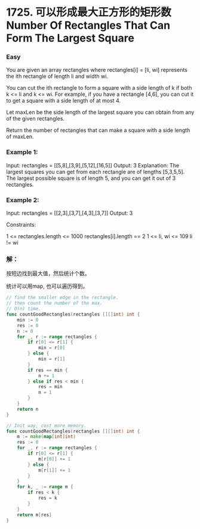 # 1725. 可以形成最大正方形的矩形数 Number Of Rectangles That Can Form The Largest Square

### Easy

You are given an array rectangles where rectangles[i] = [li, wi] represents the ith rectangle of length li and width wi.

You can cut the ith rectangle to form a square with a side length of k if both k <= li and k <= wi. For example, if you have a rectangle [4,6], you can cut it to get a square with a side length of at most 4.

Let maxLen be the side length of the largest square you can obtain from any of the given rectangles.

Return the number of rectangles that can make a square with a side length of maxLen.

### Example 1:

Input: rectangles = [[5,8],[3,9],[5,12],[16,5]]
Output: 3
Explanation: The largest squares you can get from each rectangle are of lengths [5,3,5,5].
The largest possible square is of length 5, and you can get it out of 3 rectangles.

### Example 2:

Input: rectangles = [[2,3],[3,7],[4,3],[3,7]]
Output: 3

Constraints:

1 <= rectangles.length <= 1000
rectangles[i].length == 2
1 <= li, wi <= 109
li != wi

### 解：

按短边找到最大值，然后统计个数。

统计可以用map, 也可以遍历得到。

```go
// find the smaller edge in the rectangle. 
// then count the number of the max.
// O(n) time. 
func countGoodRectangles(rectangles [][]int) int {
	min := 0
	res := 0
	n := 0
	for _, r := range rectangles {
		if r[0] <= r[1] {
			min = r[0]
		} else {
			min = r[1]
		}
		if res == min {
			n += 1
		} else if res < min {
			res = min
			n = 1
		}
	}
	return n
}

// Init way, cost more memory.
func countGoodRectangles(rectangles [][]int) int {
	m := make(map[int]int)
	res := 0
	for _, r := range rectangles {
		if r[0] <= r[1] {
			m[r[0]] += 1
		} else {
			m[r[1]] += 1
		}
	}
	for k, _ := range m {
		if res < k {
			res = k
		}
	}
	return m[res]
}
```